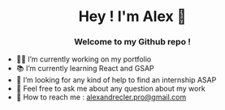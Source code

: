 <div align="center">
    <h1>Hey ! I'm Alex 👋</h1>
    <h3>Welcome to my Github repo !</h3>
</div>
 
- 🧑‍💻 I’m currently working on my portfolio
- 📚 I’m currently learning React and GSAP
- 🤗 I’m looking for any kind of help to find an internship ASAP 
- 💬 Feel free to ask me about any question about my work
- 📱 How to reach me : alexandrecler.pro@gmail.com
